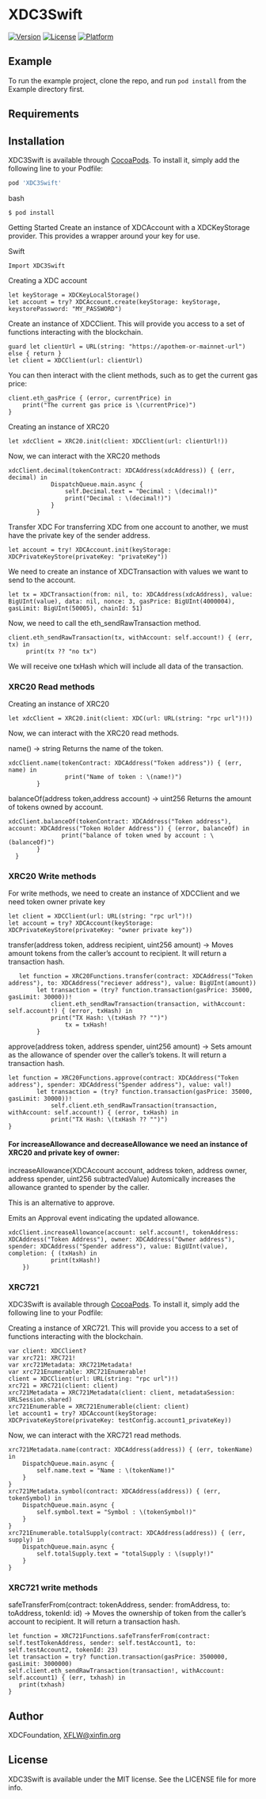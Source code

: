 # XDC3Swift

[![Version](https://img.shields.io/cocoapods/v/XDC3Swift.svg?style=flat)](https://cocoapods.org/pods/XDC3Swift)
[![License](https://img.shields.io/cocoapods/l/XDC3Swift.svg?style=flat)](https://cocoapods.org/pods/XDC3Swift)
[![Platform](https://img.shields.io/cocoapods/p/XDC3Swift.svg?style=flat)](https://cocoapods.org/pods/XDC3Swift)

## Example

To run the example project, clone the repo, and run `pod install` from the Example directory first.

## Requirements

## Installation

XDC3Swift is available through [CocoaPods](https://cocoapods.org). To install
it, simply add the following line to your Podfile:

```ruby
pod 'XDC3Swift'
```
bash

```
$ pod install
```
Getting Started Create an instance of XDCAccount with a XDCKeyStorage provider. This provides a wrapper around your key for use.

Swift
```
Import XDC3Swift
```
Creating a XDC account
```
let keyStorage = XDCKeyLocalStorage()
let account = try? XDCAccount.create(keyStorage: keyStorage, keystorePassword: "MY_PASSWORD")
```
Create an instance of XDCClient. This will provide you access to a set of functions interacting with the blockchain.
```
guard let clientUrl = URL(string: "https://apothem-or-mainnet-url") else { return }
let client = XDCClient(url: clientUrl)
```
You can then interact with the client methods, such as to get the current gas price:
```
client.eth_gasPrice { (error, currentPrice) in
    print("The current gas price is \(currentPrice)")
}
```
Creating an instance of XRC20
```
let xdcClient = XRC20.init(client: XDCClient(url: clientUrl!))
```
Now, we can interact with the XRC20 methods
```
xdcClient.decimal(tokenContract: XDCAddress(xdcAddress)) { (err, decimal) in
            DispatchQueue.main.async {
                self.Decimal.text = "Decimal : \(decimal!)"
                print("Decimal : \(decimal!)")
            }
        }
```
Transfer XDC For transferring XDC from one account to another, we must have the private key of the sender address.
```
let account = try! XDCAccount.init(keyStorage: XDCPrivateKeyStore(privateKey: "privateKey"))
```
We need to create an instance of XDCTransaction with values we want to send to the account.
```
let tx = XDCTransaction(from: nil, to: XDCAddress(xdcAddress), value: BigUInt(value), data: nil, nonce: 3, gasPrice: BigUInt(4000004), gasLimit: BigUInt(50005), chainId: 51)
```
Now, we need to call the eth_sendRawTransaction method.
```
client.eth_sendRawTransaction(tx, withAccount: self.account!) { (err, tx) in
     print(tx ?? "no tx")
 ```    
 
We will receive one txHash which will include all data of the transaction.

### XRC20 Read methods

Creating an instance of XRC20
```
let xdcClient = XRC20.init(client: XDC(url: URL(string: "rpc url")!))
```

Now, we can interact with the XRC20 read methods.

name() → string Returns the name of the token.
```
xdcClient.name(tokenContract: XDCAddress("Token address")) { (err, name) in
                print("Name of token : \(name!)")
        }
```        
balanceOf(address token,address account) → uint256  Returns the amount of tokens owned by account.
```
xdcClient.balanceOf(tokenContract: XDCAddress("Token address"), account: XDCAddress("Token Holder Address")) { (error, balanceOf) in
               print("balance of token wned by account : \(balanceOf)")
        }
  }
```
### XRC20 Write methods

For write methods, we need to create an instance of XDCClient and we need token owner private key
```
let client = XDCClient(url: URL(string: "rpc url")!)
let account = try? XDCAccount(keyStorage: XDCPrivateKeyStore(privateKey: "owner private key"))
```

transfer(address token, address recipient, uint256 amount) → Moves amount tokens from the caller’s account to recipient. It will return a transaction hash.
```
   let function = XRC20Functions.transfer(contract: XDCAddress("Token address"), to: XDCAddress("reciever address"), value: BigUInt(amount))
        let transaction = (try? function.transaction(gasPrice: 35000, gasLimit: 30000))!
            client.eth_sendRawTransaction(transaction, withAccount: self.account!) { (error, txHash) in
            print("TX Hash: \(txHash ?? "")")
                tx = txHash!
        }
 ```       
approve(address token, address spender, uint256 amount) → Sets amount as the allowance of spender over the caller’s tokens. It will return a transaction hash.

```
let function = XRC20Functions.approve(contract: XDCAddress("Token address"), spender: XDCAddress("Spender address"), value: val!)
        let transaction = (try? function.transaction(gasPrice: 35000, gasLimit: 30000))!
            self.client.eth_sendRawTransaction(transaction, withAccount: self.account!) { (error, txHash) in
            print("TX Hash: \(txHash ?? "")")   
}
``` 

#### For increaseAllowance and decreaseAllowance we need an instance of XRC20 and private key of owner: 
 
increaseAllowance(XDCAccount account, address token, address owner, address spender, uint256 subtractedValue)
Automically increases the allowance granted to spender by the caller.

This is an alternative to approve.

Emits an Approval event indicating the updated allowance.

```
xdcClient.increaseAllowance(account: self.account!, tokenAddress: XDCAddress("Token Address"), owner: XDCAddress("Owner address"), spender: XDCAddress("Spender address"), value: BigUInt(value), completion: { (txHash) in
            print(txHash!)
    })
```    
### XRC721

XDC3Swift is available through [CocoaPods](https://cocoapods.org). To install
it, simply add the following line to your Podfile:

Creating a instance of XRC721. This will provide you access to a set of functions interacting with the blockchain.
```
var client: XDCClient?
var xrc721: XRC721!
var xrc721Metadata: XRC721Metadata!
var xrc721Enumerable: XRC721Enumerable!
client = XDCClient(url: URL(string: "rpc url")!)
xrc721 = XRC721(client: client)
xrc721Metadata = XRC721Metadata(client: client, metadataSession: URLSession.shared)
xrc721Enumerable = XRC721Enumerable(client: client)
let account1 = try? XDCAccount(keyStorage: XDCPrivateKeyStore(privateKey: testConfig.account1_privateKey))
```
Now, we can interact with the XRC721 read methods.
```
xrc721Metadata.name(contract: XDCAddress(address)) { (err, tokenName) in
    DispatchQueue.main.async {
        self.name.text = "Name : \(tokenName!)"
    }
}
xrc721Metadata.symbol(contract: XDCAddress(address)) { (err, tokenSymbol) in
    DispatchQueue.main.async {
        self.symbol.text = "Symbol : \(tokenSymbol!)"
    }
}
xrc721Enumerable.totalSupply(contract: XDCAddress(address)) { (err, supply) in
    DispatchQueue.main.async {
        self.totalSupply.text = "totalSupply : \(supply!)"
    }
}
```
### XRC721 write methods

safeTransferFrom(contract: tokenAddress, sender: fromAddress, to: toAddress, tokenId: id) → Moves the ownership of token from the caller’s account to recipient. It will return a transaction hash.

```
let function = XRC721Functions.safeTransferFrom(contract: self.testTokenAddress, sender: self.testAccount1, to: self.testAccount2, tokenId: 23)
let transaction = try? function.transaction(gasPrice: 3500000, gasLimit: 3000000)
self.client.eth_sendRawTransaction(transaction!, withAccount: self.account1) { (err, txhash) in
   print(txhash)
}
 ```   
## Author

XDCFoundation, XFLW@xinfin.org

## License

XDC3Swift is available under the MIT license. See the LICENSE file for more info.
